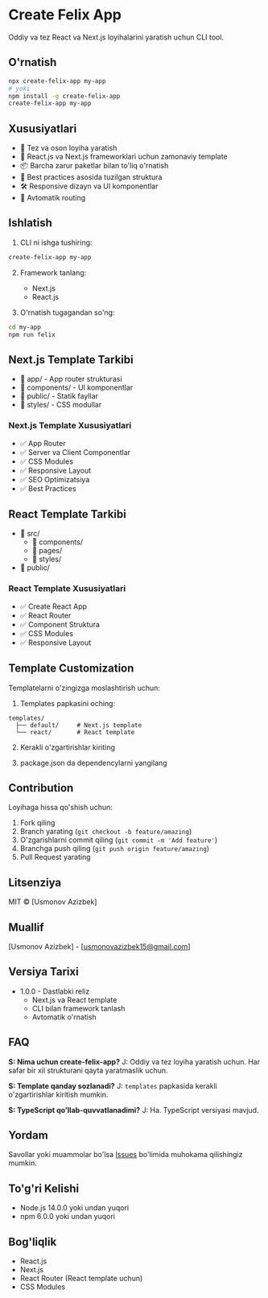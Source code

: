 # Create Felix App

Oddiy va tez React va Next.js loyihalarini yaratish uchun CLI tool.

## O'rnatish

```bash
npx create-felix-app my-app
# yoki
npm install -g create-felix-app
create-felix-app my-app
```

## Xususiyatlari

- 🚀 Tez va oson loyiha yaratish
- 🎨 React.js va Next.js frameworklari uchun zamonaviy template
- 📦 Barcha zarur paketlar bilan to'liq o'rnatish
- 🎯 Best practices asosida tuzilgan struktura
- 🛠 Responsive dizayn va UI komponentlar
- 🔄 Avtomatik routing

## Ishlatish

1. CLI ni ishga tushiring:
```bash
create-felix-app my-app
```

2. Framework tanlang:
   - Next.js
   - React.js

3. O'rnatish tugagandan so'ng:
```bash
cd my-app
npm run felix
```

## Next.js Template Tarkibi

- 📁 app/ - App router strukturasi
- 📁 components/ - UI komponentlar
- 📁 public/ - Statik fayllar
- 📁 styles/ - CSS modullar

### Next.js Template Xususiyatlari
- ✅ App Router
- ✅ Server va Client Componentlar
- ✅ CSS Modules
- ✅ Responsive Layout
- ✅ SEO Optimizatsiya
- ✅ Best Practices

## React Template Tarkibi

- 📁 src/
  - 📁 components/
  - 📁 pages/
  - 📁 styles/
- 📁 public/

### React Template Xususiyatlari
- ✅ Create React App
- ✅ React Router
- ✅ Component Struktura
- ✅ CSS Modules
- ✅ Responsive Layout

## Template Customization

Templatelarni o'zingizga moslashtirish uchun:

1. Templates papkasini oching:
```
templates/
  ├── default/     # Next.js template
  └── react/       # React template
```

2. Kerakli o'zgartirishlar kiriting

3. package.json da dependencylarni yangilang

## Contribution

Loyihaga hissa qo'shish uchun:

1. Fork qiling
2. Branch yarating (`git checkout -b feature/amazing`)
3. O'zgarishlarni commit qiling (`git commit -m 'Add feature'`)
4. Branchga push qiling (`git push origin feature/amazing`)
5. Pull Request yarating

## Litsenziya

MIT © [Usmonov Azizbek]

## Muallif

[Usmonov Azizbek] - [usmonovazizbek15@gmail.com]

## Versiya Tarixi

- 1.0.0 - Dastlabki reliz
  - Next.js va React template
  - CLI bilan framework tanlash
  - Avtomatik o'rnatish

## FAQ

**S: Nima uchun create-felix-app?**
J: Oddiy va tez loyiha yaratish uchun. Har safar bir xil strukturani qayta yaratmaslik uchun.

**S: Template qanday sozlanadi?**
J: `templates` papkasida kerakli o'zgartirishlar kiritish mumkin.

**S: TypeScript qo'llab-quvvatlanadimi?**
J: Ha. TypeScript versiyasi mavjud.

## Yordam

Savollar yoki muammolar bo'lsa [Issues](https://github.com/usmonovdev/create-felix-app/issues) bo'limida muhokama qilishingiz mumkin.

## To'g'ri Kelishi

- Node.js 14.0.0 yoki undan yuqori
- npm 6.0.0 yoki undan yuqori

## Bog'liqlik

- React.js
- Next.js
- React Router (React template uchun)
- CSS Modules